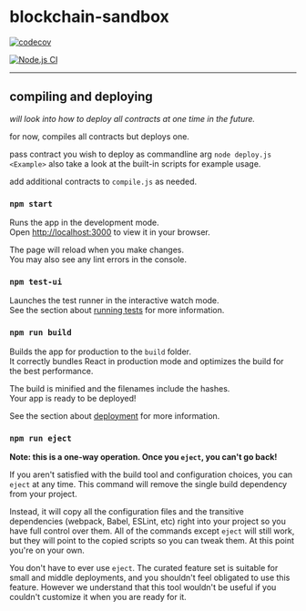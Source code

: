 # blockchain-sandbox
[![codecov](https://codecov.io/gh/vanessaholland/blockchain-sandbox/branch/main/graph/badge.svg?token=3FH7CGYTTN)](https://codecov.io/gh/vanessaholland/blockchain-sandbox)

[![Node.js CI](https://github.com/vanessaholland/blockchain-sandbox/actions/workflows/code-coverage.yml/badge.svg)](https://github.com/vanessaholland/blockchain-sandbox/actions/workflows/code-coverage.yml)

---

## compiling and deploying 
_will look into how to deploy all contracts at one time in the future._ 

for now, compiles all contracts but deploys one.

pass contract you wish to deploy as commandline arg `node deploy.js <Example>`
also take a look at the built-in scripts for example usage.

add additional contracts to `compile.js` as needed.

### `npm start`

Runs the app in the development mode.\
Open [http://localhost:3000](http://localhost:3000) to view it in your browser.

The page will reload when you make changes.\
You may also see any lint errors in the console.

### `npm test-ui`

Launches the test runner in the interactive watch mode.\
See the section about [running tests](https://facebook.github.io/create-react-app/docs/running-tests) for more information.

### `npm run build`

Builds the app for production to the `build` folder.\
It correctly bundles React in production mode and optimizes the build for the best performance.

The build is minified and the filenames include the hashes.\
Your app is ready to be deployed!

See the section about [deployment](https://facebook.github.io/create-react-app/docs/deployment) for more information.

### `npm run eject`

**Note: this is a one-way operation. Once you `eject`, you can't go back!**

If you aren't satisfied with the build tool and configuration choices, you can `eject` at any time. This command will remove the single build dependency from your project.

Instead, it will copy all the configuration files and the transitive dependencies (webpack, Babel, ESLint, etc) right into your project so you have full control over them. All of the commands except `eject` will still work, but they will point to the copied scripts so you can tweak them. At this point you're on your own.

You don't have to ever use `eject`. The curated feature set is suitable for small and middle deployments, and you shouldn't feel obligated to use this feature. However we understand that this tool wouldn't be useful if you couldn't customize it when you are ready for it.
